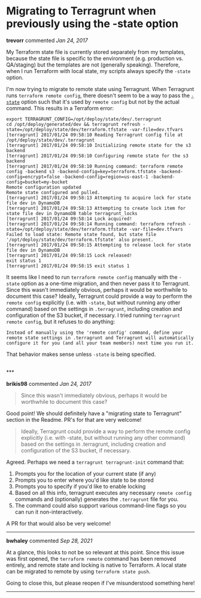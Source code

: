 # Migrating to Terragrunt when previously using the -state option

**trevorr** commented *Jan 24, 2017*

My Terraform state file is currently stored separately from my templates, because the state file is specific to the environment (e.g. production vs. QA/staging) but the templates are not (generally speaking). Therefore, when I run Terraform with local state, my scripts always specify the `-state` option.

I'm now trying to migrate to remote state using Terragrunt. When Terragrunt runs `terraform remote config`, there doesn't seem to be a way to pass the [`-state`](https://www.terraform.io/docs/commands/remote-config.html#_state_path) option such that it's used by `remote config` but not by the actual command. This results in a Terraform error:

```
export TERRAGRUNT_CONFIG=/opt/deploy/state/dev/.terragrunt
cd /opt/deploy/generated/dev && terragrunt refresh -state=/opt/deploy/state/dev/terraform.tfstate -var-file=dev.tfvars
[terragrunt] 2017/01/24 09:58:10 Reading Terragrunt config file at /opt/deploy/state/dev/.terragrunt
[terragrunt] 2017/01/24 09:58:10 Initializing remote state for the s3 backend
[terragrunt] 2017/01/24 09:58:10 Configuring remote state for the s3 backend
[terragrunt] 2017/01/24 09:58:10 Running command: terraform remote config -backend s3 -backend-config=key=terraform.tfstate -backend-config=encrypt=false -backend-config=region=us-east-1 -backend-config=bucket=my-bucket
Remote configuration updated
Remote state configured and pulled.
[terragrunt] 2017/01/24 09:58:13 Attempting to acquire lock for state file dev in DynamoDB
[terragrunt] 2017/01/24 09:58:13 Attempting to create lock item for state file dev in DynamoDB table terragrunt_locks
[terragrunt] 2017/01/24 09:58:14 Lock acquired!
[terragrunt] 2017/01/24 09:58:14 Running command: terraform refresh -state=/opt/deploy/state/dev/terraform.tfstate -var-file=dev.tfvars
Failed to load state: Remote state found, but state file '/opt/deploy/state/dev/terraform.tfstate' also present.
[terragrunt] 2017/01/24 09:58:15 Attempting to release lock for state file dev in DynamoDB
[terragrunt] 2017/01/24 09:58:15 Lock released!
exit status 1
[terragrunt] 2017/01/24 09:58:15 exit status 1
```

It seems like I need to run `terraform remote config` manually with the `-state` option as a one-time migration, and then never pass it to Terragrunt. Since this wasn't immediately obvious, perhaps it would be worthwhile to document this case? Ideally, Terragrunt could provide a way to perform the `remote config` explicitly (i.e. with `-state`, but without running any other command) based on the settings in `.terragrunt`, including creation and configuration of the S3 bucket, if necessary. I tried running `terragrunt remote config`, but it refuses to do anything:

```
Instead of manually using the 'remote config' command, define your remote state settings in .terragrunt and Terragrunt will automatically configure it for you (and all your team members) next time you run it.
```

That behavior makes sense unless `-state` is being specified.

<br />
***


**brikis98** commented *Jan 24, 2017*

> Since this wasn't immediately obvious, perhaps it would be worthwhile to document this case? 

Good point! We should definitely have a "migrating state to Terragrunt" section in the Readme. PR's for that are very welcome!

> Ideally, Terragrunt could provide a way to perform the remote config explicitly (i.e. with -state, but without running any other command) based on the settings in .terragrunt, including creation and configuration of the S3 bucket, if necessary.

Agreed. Perhaps we need a `terragrunt terragrunt-init` command that:

1. Prompts you for the location of your current state (if any)
1. Prompts you to enter where you'd like state to be stored
1. Prompts you to specify if you'd like to enable locking
1. Based on all this info, terragrunt executes any necessary `remote config` commands and (optionally) generates the `.terragrunt` file for you. 
1. The command could also support various command-line flags so you can run it non-interactively.

A PR for that would also be very welcome!
***

**bwhaley** commented *Sep 28, 2021*

At a glance, this looks to not be so relevant at this point. Since this issue was first opened, the `terraform remote` command has been removed entirely, and remote state and locking is native to Terraform. A local state can be migrated to remote by using `terraform state push`. 

Going to close this, but please reopen if I've misunderstood something here!
***

